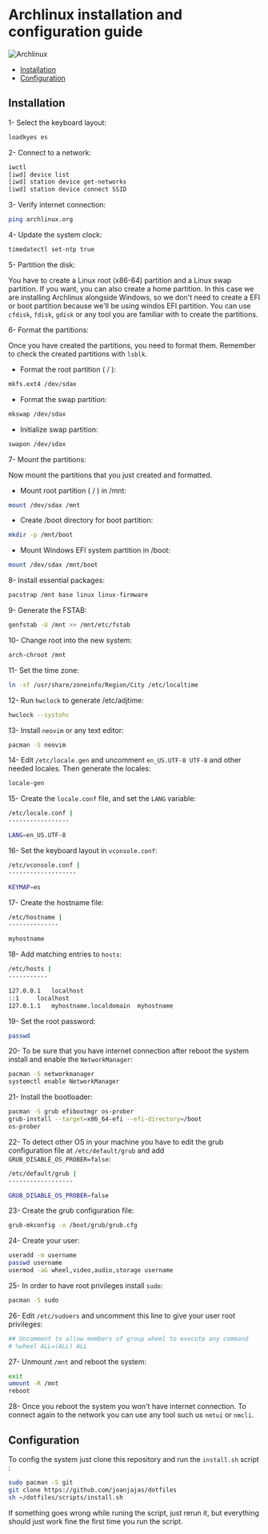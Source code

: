 # Archlinux installation and configuration guide

![Archlinux](.config/wallpapers/archlinux.png)

- [Installation](#installation)
- [Configuration](#configuration)

## Installation

1- Select the keyboard layout:

```bash
loadkyes es
```

2- Connect to a network:

```bash
iwctl
[iwd] device list
[iwd] station device get-networks
[iwd] station device connect SSID
```

3- Verify internet connection:

```bash
ping archlinux.org
```

4- Update the system clock:

```bash
timedatectl set-ntp true
```

5- Partition the disk:

You have to create a Linux root (x86-64) partition and a Linux swap partition. If you want, you can also create a home partition.
In this case we are installing Archlinux alongside Windows, so we don't need to create a EFI or boot partition because we'll be using
windos EFI partition. You can use `cfdisk`, `fdisk`, `gdisk` or any tool you are familiar with to create the partitions.

6- Format the partitions:

Once you have created the partitions, you need to format them. Remember to check the created partitions with `lsblk`.

- Format the root partition ( / ):

```bash
mkfs.ext4 /dev/sdax
```

- Format the swap partition:

```bash
mkswap /dev/sdax
```

- Initialize swap partition:

```bash
swapon /dev/sdax
```

7- Mount the partitions:

Now mount the partitions that you just created and formatted.

- Mount root partition ( / ) in /mnt:

```bash
mount /dev/sdax /mnt
```
- Create /boot directory for boot partition:

```bash
mkdir -p /mnt/boot
```

- Mount Windows EFI system partition in /boot:

```bash
mount /dev/sdax /mnt/boot
```

8- Install essential packages:

```bash
pacstrap /mnt base linux linux-firmware
```

9- Generate the FSTAB:

```bash
genfstab -U /mnt >> /mnt/etc/fstab

```

10- Change root into the new system:

```bash
arch-chroot /mnt
```

11- Set the time zone:

```bash
ln -sf /usr/share/zoneinfo/Region/City /etc/localtime
```

12- Run `hwclock` to generate /etc/adjtime:

```bash
hwclock --systohc
```

13- Install `neovim` or any text editor:

```bash
pacman -S neovim
```

14- Edit `/etc/locale.gen` and uncomment `en_US.UTF-8 UTF-8` and other needed locales. Then generate the locales:

```bash
locale-gen
```

15- Create the `locale.conf` file, and set the `LANG` variable:

```bash
/etc/locale.conf |
-----------------

LANG=en_US.UTF-8
```

16- Set the keyboard layout in `vconsole.conf`:

```bash
/etc/vconsole.conf |
-------------------

KEYMAP=es
```

17- Create the hostname file:

```bash
/etc/hostname |
--------------

myhostname
```

18- Add matching entries to `hosts`:

```bash
/etc/hosts |
-----------

127.0.0.1	localhost
::1		localhost
127.0.1.1	myhostname.localdomain	myhostname
```

19- Set the root password:

```bash
passwd
```

20- To be sure that you have internet connection after reboot the system install and enable the `NetworkManager`:

```bash
pacman -S networkmanager
systemctl enable NetworkManager
```

21- Install the bootloader:

```bash
pacman -S grub efibootmgr os-prober
grub-install --target=x86_64-efi --efi-directory=/boot
os-prober
```

22- To detect other OS in your machine you have to edit the grub configuration file at `/etc/default/grub` and add `GRUB_DISABLE_OS_PROBER=false`:

```bash
/etc/default/grub |
------------------

GRUB_DISABLE_OS_PROBER=false
```

23- Create the grub configuration file:

```bash
grub-mkconfig -o /boot/grub/grub.cfg
```

24- Create your user:

```bash
useradd -m username
passwd username
usermod -aG wheel,video,audio,storage username
```

25- In order to have root privileges install `sudo`:

```bash
pacman -S sudo
```

26- Edit `/etc/sudoers` and uncomment this line to give your user root privileges:

```bash
## Uncomment to allow members of group wheel to execute any command
# %wheel ALL=(ALL) ALL
```

27- Unmount `/mnt` and reboot the system:

```bash
exit
umount -R /mnt
reboot
```

28- Once you reboot the system you won't have internet connection. To connect again to the network you can use
any tool such us `nmtui` or `nmcli`.

## Configuration

To config the system just clone this repository and run the `install.sh` script :

```bash
sudo pacman -S git
git clone https://github.com/joanjajas/dotfiles
sh ~/dotfiles/scripts/install.sh
```

If something goes wrong while runing the script, just rerun it, but everything should just work fine the first time 
you run the script.
